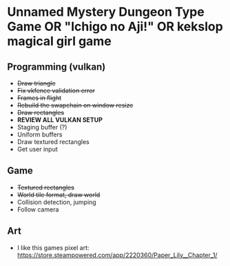 # Unnamed Mystery Dungeon Type Game OR "Ichigo no Aji!" OR kekslop magical girl game

## Programming (vulkan)
- ~~Draw triangle~~
- ~~Fix vkfence validation error~~
- ~~Frames in flight~~
- ~~Rebuild the swapchain on window resize~~
- ~~Draw rectangles~~
- **REVIEW ALL VULKAN SETUP**
- Staging buffer (?)
- Uniform buffers
- Draw textured rectangles
- Get user input

## Game
- ~~Textured rectangles~~
- ~~World tile format, draw world~~
- Collision detection, jumping
- Follow camera

## Art
- I like this games pixel art: https://store.steampowered.com/app/2220360/Paper_Lily__Chapter_1/
